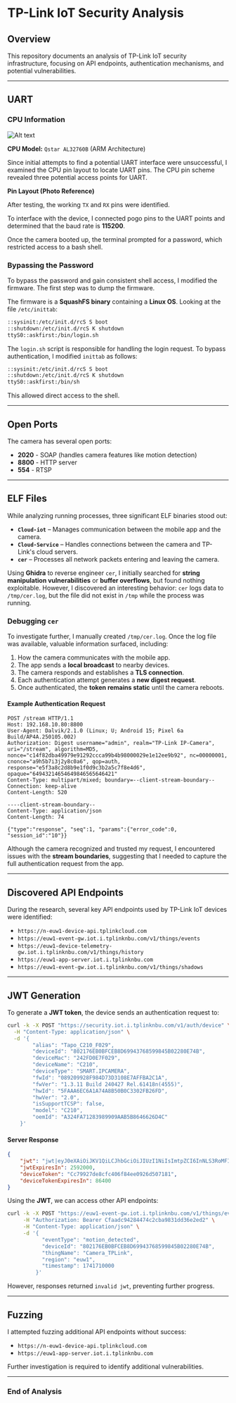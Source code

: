 # TP-Link IoT Security Analysis

## Overview
This repository documents an analysis of TP-Link IoT security infrastructure, focusing on API endpoints, authentication mechanisms, and potential vulnerabilities.

---

## UART

### CPU Information

![Alt text](https://github.com/RonBublil/Tapo-c210-analysis/edit/main/images/PXL_20250401_151445861.MP.jpg)

**CPU Model:** `Qstar AL32760B` (ARM Architecture)

Since initial attempts to find a potential UART interface were unsuccessful, I examined the CPU pin layout to locate UART pins. The CPU pin scheme revealed three potential access points for UART.

**Pin Layout (Photo Reference)**

After testing, the working `TX` and `RX` pins were identified.

To interface with the device, I connected pogo pins to the UART points and determined that the baud rate is **115200**.

Once the camera booted up, the terminal prompted for a password, which restricted access to a bash shell.

### Bypassing the Password
To bypass the password and gain consistent shell access, I modified the firmware. The first step was to dump the firmware.

The firmware is a **SquashFS binary** containing a **Linux OS**. Looking at the file `/etc/inittab`:

```sh
::sysinit:/etc/init.d/rcS S boot
::shutdown:/etc/init.d/rcS K shutdown
ttyS0::askfirst:/bin/login.sh
```

The `login.sh` script is responsible for handling the login request. To bypass authentication, I modified `inittab` as follows:

```sh
::sysinit:/etc/init.d/rcS S boot
::shutdown:/etc/init.d/rcS K shutdown
ttyS0::askfirst:/bin/sh
```

This allowed direct access to the shell.

---

## Open Ports
The camera has several open ports:

- **2020** - SOAP (handles camera features like motion detection)
- **8800** - HTTP server
- **554** - RTSP

---

## ELF Files
While analyzing running processes, three significant ELF binaries stood out:

- **`Cloud-iot`** – Manages communication between the mobile app and the camera.
- **`Cloud-Service`** – Handles connections between the camera and TP-Link's cloud servers.
- **`cer`** – Processes all network packets entering and leaving the camera.

Using **Ghidra** to reverse engineer `cer`, I initially searched for **string manipulation vulnerabilities** or **buffer overflows**, but found nothing exploitable. However, I discovered an interesting behavior: `cer` logs data to `/tmp/cer.log`, but the file did not exist in `/tmp` while the process was running.

### Debugging `cer`
To investigate further, I manually created `/tmp/cer.log`. Once the log file was available, valuable information surfaced, including:

1. How the camera communicates with the mobile app.
2. The app sends a **local broadcast** to nearby devices.
3. The camera responds and establishes a **TLS connection**.
4. Each authentication attempt generates a **new digest request**.
5. Once authenticated, the **token remains static** until the camera reboots.

#### Example Authentication Request
```http
POST /stream HTTP/1.1
Host: 192.168.10.80:8800
User-Agent: Dalvik/2.1.0 (Linux; U; Android 15; Pixel 6a Build/AP4A.250105.002)
Authorization: Digest username="admin", realm="TP-Link IP-Camera", uri="/stream", algorithm=MD5, nonce="c14f82dba49979e91292ccca99b4b98000029e1e12ee9b92", nc=00000001, cnonce="a9h5b7i3j2y8c0a6", qop=auth, response="e5f3a8c2d8b9e1f0d9c3b2a5c7f8e4d6", opaque="64943214654649846565646421"
Content-Type: multipart/mixed; boundary=--client-stream-boundary--
Connection: keep-alive
Content-Length: 520

----client-stream-boundary--
Content-Type: application/json
Content-Length: 74

{"type":"response", "seq":1, "params":{"error_code":0, "session_id":"10"}}
```

Although the camera recognized and trusted my request, I encountered issues with the **stream boundaries**, suggesting that I needed to capture the full authentication request from the app.

---

## Discovered API Endpoints
During the research, several key API endpoints used by TP-Link IoT devices were identified:

- `https://n-euw1-device-api.tplinkcloud.com`
- `https://euw1-event-gw.iot.i.tplinknbu.com/v1/things/events`
- `https://euw1-device-telemetry-gw.iot.i.tplinknbu.com/v1/things/history`
- `https://euw1-app-server.iot.i.tplinknbu.com`
- `https://euw1-event-gw.iot.i.tplinknbu.com/v1/things/shadows`

---

## JWT Generation
To generate a **JWT token**, the device sends an authentication request to:

```bash
curl -k -X POST "https://security.iot.i.tplinknbu.com/v1/auth/device" \
  -H "Content-Type: application/json" \
  -d '{
        "alias": "Tapo_C210_F029",
        "deviceId": "802176EB0BFCEB8D69943768599845B02280E74B",
        "deviceMac": "242FD0E7F029",
        "deviceName": "C210",
        "deviceType": "SMART.IPCAMERA",
        "fwId": "089209928F984D73D3108E7AFFBA2C1A",
        "fwVer": "1.3.11 Build 240427 Rel.61418n(4555)",
        "hwId": "5FAAA6EC6A1A74A8B50B0C3302FB26FD",
        "hwVer": "2.0",
        "isSupportTCSP": false,
        "model": "C210",
        "oemId": "A324FA71283989909AAB5B8646626D4C"
    }'
```

#### Server Response
```json
{
    "jwt": "jwt|eyJ0eXAiOiJKV1QiLCJhbGciOiJIUzI1NiIsImtpZCI6InNLS3RoMFIxIn0...",
    "jwtExpiresIn": 2592000,
    "deviceToken": "Cc79927de8cfc406f84ee0926d507181",
    "deviceTokenExpiresIn": 86400
}
```

Using the **JWT**, we can access other API endpoints:

```bash
curl -k -X POST "https://euw1-event-gw.iot.i.tplinknbu.com/v1/things/events" \
     -H "Authorization: Bearer Cfaadc94284474c2cba9831dd36e2ed2" \
     -H "Content-Type: application/json" \
     -d '{
           "eventType": "motion_detected",
           "deviceId": "802176EB0BFCEB8D69943768599845B02280E74B",
           "thingName": "Camera_TPLink",
           "region": "euw1",
           "timestamp": 1741710000
         }'
```

However, responses returned `invalid jwt`, preventing further progress.

---

## Fuzzing
I attempted fuzzing additional API endpoints without success:

- `https://n-euw1-device-api.tplinkcloud.com`
- `https://euw1-app-server.iot.i.tplinknbu.com`

Further investigation is required to identify additional vulnerabilities.

---

### **End of Analysis**

